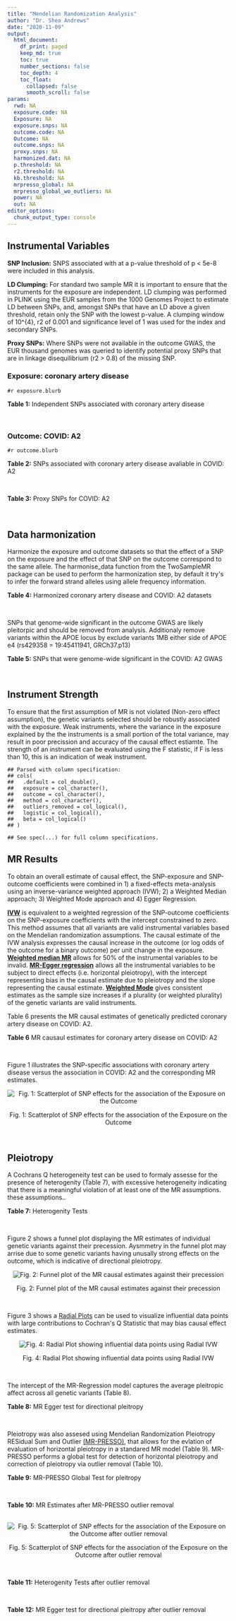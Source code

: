 ```yaml
---
title: "Mendelian Randomization Analysis"
author: "Dr. Shea Andrews"
date: "2020-11-09"
output:
  html_document:
    df_print: paged
    keep_md: true
    toc: true
    number_sections: false
    toc_depth: 4
    toc_float:
      collapsed: false
      smooth_scroll: false
params:
  rwd: NA
  exposure.code: NA
  Exposure: NA
  exposure.snps: NA
  outcome.code: NA
  Outcome: NA
  outcome.snps: NA
  proxy.snps: NA
  harmonized.dat: NA
  p.threshold: NA
  r2.threshold: NA
  kb.threshold: NA
  mrpresso_global: NA
  mrpresso_global_wo_outliers: NA
  power: NA
  out: NA
editor_options:
  chunk_output_type: console
---
```







## Instrumental Variables
**SNP Inclusion:** SNPS associated with at a p-value threshold of p < 5e-8 were included in this analysis.
<br>

**LD Clumping:** For standard two sample MR it is important to ensure that the instruments for the exposure are independent. LD clumping was performed in PLINK using the EUR samples from the 1000 Genomes Project to estimate LD between SNPs, and, amongst SNPs that have an LD above a given threshold, retain only the SNP with the lowest p-value. A clumping window of 10^{4}, r2 of 0.001 and significance level of 1 was used for the index and secondary SNPs.
<br>

**Proxy SNPs:** Where SNPs were not available in the outcome GWAS, the EUR thousand genomes was queried to identify potential proxy SNPs that are in linkage disequilibrium (r2 > 0.8) of the missing SNP.
<br>

### Exposure: coronary artery disease
`#r exposure.blurb`
<br>

**Table 1:** Independent SNPs associated with coronary artery disease
<div data-pagedtable="false">
  <script data-pagedtable-source type="application/json">
{"columns":[{"label":["SNP"],"name":[1],"type":["chr"],"align":["left"]},{"label":["CHROM"],"name":[2],"type":["dbl"],"align":["right"]},{"label":["POS"],"name":[3],"type":["dbl"],"align":["right"]},{"label":["REF"],"name":[4],"type":["chr"],"align":["left"]},{"label":["ALT"],"name":[5],"type":["chr"],"align":["left"]},{"label":["AF"],"name":[6],"type":["dbl"],"align":["right"]},{"label":["BETA"],"name":[7],"type":["dbl"],"align":["right"]},{"label":["SE"],"name":[8],"type":["dbl"],"align":["right"]},{"label":["Z"],"name":[9],"type":["dbl"],"align":["right"]},{"label":["P"],"name":[10],"type":["dbl"],"align":["right"]},{"label":["N"],"name":[11],"type":["dbl"],"align":["right"]},{"label":["TRAIT"],"name":[12],"type":["chr"],"align":["left"]}],"data":[{"1":"rs9970807","2":"1","3":"56965664","4":"C","5":"T","6":"0.084903","7":"-0.125750","8":"0.0166950","9":"-7.532200","10":"5.00e-14","11":"184305","12":"coronary_artery_disease"},{"1":"rs7528419","2":"1","3":"109817192","4":"A","5":"G","6":"0.214180","7":"-0.114530","8":"0.0114820","9":"-9.974740","10":"1.97e-23","11":"184305","12":"coronary_artery_disease"},{"1":"rs6689306","2":"1","3":"154395946","4":"A","5":"G","6":"0.552455","7":"-0.056012","8":"0.0094061","9":"-5.954859","10":"2.60e-09","11":"184305","12":"coronary_artery_disease"},{"1":"rs67180937","2":"1","3":"222823743","4":"T","5":"G","6":"0.663052","7":"0.078807","8":"0.0110551","9":"7.128565","10":"1.01e-12","11":"184305","12":"coronary_artery_disease"},{"1":"rs16986953","2":"2","3":"19942473","4":"G","5":"A","6":"0.104706","7":"0.085160","8":"0.0150265","9":"5.667320","10":"1.45e-08","11":"184305","12":"coronary_artery_disease"},{"1":"rs515135","2":"2","3":"21286057","4":"T","5":"C","6":"0.791985","7":"0.067499","8":"0.0121924","9":"5.536154","10":"3.09e-08","11":"184305","12":"coronary_artery_disease"},{"1":"rs7568458","2":"2","3":"85788175","4":"T","5":"A","6":"0.448518","7":"0.059618","8":"0.0095093","9":"6.269440","10":"3.62e-10","11":"184305","12":"coronary_artery_disease"},{"1":"rs17678683","2":"2","3":"145286559","4":"T","5":"G","6":"0.087681","7":"0.098786","8":"0.0166548","9":"5.931380","10":"3.00e-09","11":"184305","12":"coronary_artery_disease"},{"1":"rs115654617","2":"2","3":"203893999","4":"C","5":"A","6":"0.106962","7":"0.137846","8":"0.0158314","9":"8.707130","10":"3.12e-18","11":"184305","12":"coronary_artery_disease"},{"1":"rs1199338","2":"3","3":"138087467","4":"A","5":"C","6":"0.161866","7":"0.073596","8":"0.0124987","9":"5.888290","10":"3.90e-09","11":"184305","12":"coronary_artery_disease"},{"1":"rs17087335","2":"4","3":"57838583","4":"G","5":"T","6":"0.214637","7":"0.060764","8":"0.0111159","9":"5.466400","10":"4.59e-08","11":"184305","12":"coronary_artery_disease"},{"1":"rs4593108","2":"4","3":"148281001","4":"C","5":"G","6":"0.204651","7":"-0.070830","8":"0.0115558","9":"-6.129390","10":"8.82e-10","11":"184305","12":"coronary_artery_disease"},{"1":"rs9349379","2":"6","3":"12903957","4":"A","5":"G","6":"0.431606","7":"0.131836","8":"0.0096527","9":"13.657900","10":"1.81e-42","11":"184305","12":"coronary_artery_disease"},{"1":"rs56336142","2":"6","3":"39134099","4":"T","5":"C","6":"0.192738","7":"-0.066813","8":"0.0118763","9":"-5.625740","10":"1.85e-08","11":"184305","12":"coronary_artery_disease"},{"1":"rs12202017","2":"6","3":"134173151","4":"A","5":"G","6":"0.300047","7":"-0.066813","8":"0.0099612","9":"-6.707320","10":"1.98e-11","11":"184305","12":"coronary_artery_disease"},{"1":"rs9457927","2":"6","3":"160910282","4":"A","5":"G","6":"0.018743","7":"0.357354","8":"0.0373549","9":"9.566460","10":"1.11e-21","11":"184305","12":"coronary_artery_disease"},{"1":"rs55730499","2":"6","3":"161005610","4":"C","5":"T","6":"0.056243","7":"0.316641","8":"0.0242403","9":"13.062600","10":"5.39e-39","11":"184305","12":"coronary_artery_disease"},{"1":"rs2107595","2":"7","3":"19049388","4":"G","5":"A","6":"0.200470","7":"0.073415","8":"0.0112951","9":"6.499720","10":"8.05e-11","11":"184305","12":"coronary_artery_disease"},{"1":"rs11556924","2":"7","3":"129663496","4":"C","5":"T","6":"0.313325","7":"-0.072569","8":"0.0110605","9":"-6.561100","10":"5.34e-11","11":"184305","12":"coronary_artery_disease"},{"1":"rs3918226","2":"7","3":"150690176","4":"C","5":"T","6":"0.064515","7":"0.133315","8":"0.0221275","9":"6.024860","10":"1.69e-09","11":"184305","12":"coronary_artery_disease"},{"1":"rs2891168","2":"9","3":"22098619","4":"A","5":"G","6":"0.488668","7":"0.193401","8":"0.0091877","9":"21.050000","10":"2.29e-98","11":"184305","12":"coronary_artery_disease"},{"1":"rs2519093","2":"9","3":"136141870","4":"C","5":"T","6":"0.190872","7":"0.079704","8":"0.0117524","9":"6.781930","10":"1.19e-11","11":"184305","12":"coronary_artery_disease"},{"1":"rs2487928","2":"10","3":"30323892","4":"G","5":"A","6":"0.418221","7":"0.062633","8":"0.0095049","9":"6.589550","10":"4.41e-11","11":"184305","12":"coronary_artery_disease"},{"1":"rs1870634","2":"10","3":"44480811","4":"T","5":"G","6":"0.637485","7":"0.075878","8":"0.0097113","9":"7.813372","10":"5.55e-15","11":"184305","12":"coronary_artery_disease"},{"1":"rs1412444","2":"10","3":"91002927","4":"C","5":"T","6":"0.369131","7":"0.066812","8":"0.0096809","9":"6.901420","10":"5.15e-12","11":"184305","12":"coronary_artery_disease"},{"1":"rs11191416","2":"10","3":"104604916","4":"T","5":"G","6":"0.127470","7":"-0.079249","8":"0.0135252","9":"-5.859360","10":"4.65e-09","11":"184305","12":"coronary_artery_disease"},{"1":"rs10840293","2":"11","3":"9751196","4":"G","5":"A","6":"0.549821","7":"0.054714","8":"0.0096190","9":"5.688117","10":"1.28e-08","11":"184305","12":"coronary_artery_disease"},{"1":"rs2128739","2":"11","3":"103673277","4":"A","5":"C","6":"0.676464","7":"-0.065565","8":"0.0100568","9":"-6.519469","10":"7.05e-11","11":"184305","12":"coronary_artery_disease"},{"1":"rs2681472","2":"12","3":"90008959","4":"A","5":"G","6":"0.201306","7":"0.074114","8":"0.0113331","9":"6.539610","10":"6.17e-11","11":"184305","12":"coronary_artery_disease"},{"1":"rs11065979","2":"12","3":"112059557","4":"C","5":"T","6":"0.365499","7":"0.068556","8":"0.0107672","9":"6.367110","10":"1.93e-10","11":"184305","12":"coronary_artery_disease"},{"1":"rs11838776","2":"13","3":"111040681","4":"G","5":"A","6":"0.263277","7":"0.068566","8":"0.0107552","9":"6.375150","10":"1.83e-10","11":"184305","12":"coronary_artery_disease"},{"1":"rs10139550","2":"14","3":"100145710","4":"C","5":"G","6":"0.423033","7":"0.055380","8":"0.0097569","9":"5.675980","10":"1.38e-08","11":"184305","12":"coronary_artery_disease"},{"1":"rs56062135","2":"15","3":"67455630","4":"C","5":"T","6":"0.205729","7":"-0.069743","8":"0.0118937","9":"-5.863860","10":"4.52e-09","11":"184305","12":"coronary_artery_disease"},{"1":"rs4468572","2":"15","3":"79124475","4":"T","5":"C","6":"0.585831","7":"0.077234","8":"0.0095277","9":"8.106259","10":"4.44e-16","11":"184305","12":"coronary_artery_disease"},{"1":"rs8042271","2":"15","3":"89574218","4":"G","5":"A","6":"0.097718","7":"-0.096711","8":"0.0175662","9":"-5.505516","10":"3.68e-08","11":"184305","12":"coronary_artery_disease"},{"1":"rs7212798","2":"17","3":"59013488","4":"T","5":"C","6":"0.146516","7":"0.079961","8":"0.0142216","9":"5.622500","10":"1.88e-08","11":"184305","12":"coronary_artery_disease"},{"1":"rs663129","2":"18","3":"57838401","4":"G","5":"A","6":"0.256835","7":"0.058163","8":"0.0105173","9":"5.530220","10":"3.20e-08","11":"184305","12":"coronary_artery_disease"},{"1":"rs56289821","2":"19","3":"11188247","4":"G","5":"A","6":"0.100378","7":"-0.133610","8":"0.0170415","9":"-7.840270","10":"4.44e-15","11":"184305","12":"coronary_artery_disease"},{"1":"rs4420638","2":"19","3":"45422946","4":"A","5":"G","6":"0.166036","7":"0.091906","8":"0.0140977","9":"6.519220","10":"7.07e-11","11":"184305","12":"coronary_artery_disease"},{"1":"rs28451064","2":"21","3":"35593827","4":"G","5":"A","6":"0.121186","7":"0.127571","8":"0.0159520","9":"7.997180","10":"1.33e-15","11":"184305","12":"coronary_artery_disease"},{"1":"rs180803","2":"22","3":"24658858","4":"G","5":"T","6":"0.029268","7":"-0.180923","8":"0.0283062","9":"-6.391639","10":"1.64e-10","11":"184305","12":"coronary_artery_disease"}],"options":{"columns":{"min":{},"max":[10]},"rows":{"min":[10],"max":[10]},"pages":{}}}
  </script>
</div>
<br>

### Outcome: COVID: A2
`#r outcome.blurb`
<br>

**Table 2:** SNPs associated with coronary artery disease avaliable in COVID: A2
<div data-pagedtable="false">
  <script data-pagedtable-source type="application/json">
{"columns":[{"label":["SNP"],"name":[1],"type":["chr"],"align":["left"]},{"label":["CHROM"],"name":[2],"type":["dbl"],"align":["right"]},{"label":["POS"],"name":[3],"type":["dbl"],"align":["right"]},{"label":["REF"],"name":[4],"type":["chr"],"align":["left"]},{"label":["ALT"],"name":[5],"type":["chr"],"align":["left"]},{"label":["AF"],"name":[6],"type":["dbl"],"align":["right"]},{"label":["BETA"],"name":[7],"type":["dbl"],"align":["right"]},{"label":["SE"],"name":[8],"type":["dbl"],"align":["right"]},{"label":["Z"],"name":[9],"type":["dbl"],"align":["right"]},{"label":["P"],"name":[10],"type":["dbl"],"align":["right"]},{"label":["N"],"name":[11],"type":["dbl"],"align":["right"]},{"label":["TRAIT"],"name":[12],"type":["chr"],"align":["left"]}],"data":[{"1":"rs9970807","2":"1","3":"56965664","4":"C","5":"T","6":"0.09865","7":"-0.09710100","8":"0.046001","9":"-2.11084542","10":"3.478e-02","11":"628126","12":"very_severe_respiratory_confirmed_covid_vs._population"},{"1":"rs7528419","2":"1","3":"109817192","4":"A","5":"G","6":"0.21890","7":"-0.00068986","8":"0.033117","9":"-0.02083099","10":"9.834e-01","11":"628126","12":"very_severe_respiratory_confirmed_covid_vs._population"},{"1":"rs6689306","2":"1","3":"154395946","4":"A","5":"G","6":"0.54510","7":"0.06932100","8":"0.037564","9":"1.84541050","10":"6.498e-02","11":"618070","12":"very_severe_respiratory_confirmed_covid_vs._population"},{"1":"rs67180937","2":"1","3":"222823743","4":"T","5":"G","6":"0.73920","7":"-0.05703000","8":"0.040736","9":"-1.39999018","10":"1.615e-01","11":"379359","12":"very_severe_respiratory_confirmed_covid_vs._population"},{"1":"rs16986953","2":"2","3":"19942473","4":"G","5":"A","6":"0.07092","7":"-0.10938000","8":"0.051381","9":"-2.12880248","10":"3.327e-02","11":"628126","12":"very_severe_respiratory_confirmed_covid_vs._population"},{"1":"rs515135","2":"2","3":"21286057","4":"T","5":"C","6":"0.81560","7":"0.01137700","8":"0.044405","9":"0.25620989","10":"7.978e-01","11":"618070","12":"very_severe_respiratory_confirmed_covid_vs._population"},{"1":"rs7568458","2":"2","3":"85788175","4":"T","5":"A","6":"0.45110","7":"-0.05874200","8":"0.027268","9":"-2.15424674","10":"3.122e-02","11":"628126","12":"very_severe_respiratory_confirmed_covid_vs._population"},{"1":"rs17678683","2":"2","3":"145286559","4":"T","5":"G","6":"0.08514","7":"-0.02024900","8":"0.049539","9":"-0.40874866","10":"6.827e-01","11":"628126","12":"very_severe_respiratory_confirmed_covid_vs._population"},{"1":"rs115654617","2":"2","3":"203893999","4":"C","5":"A","6":"0.12260","7":"-0.06828300","8":"0.040756","9":"-1.67540976","10":"9.385e-02","11":"628126","12":"very_severe_respiratory_confirmed_covid_vs._population"},{"1":"rs1199338","2":"3","3":"138087467","4":"A","5":"C","6":"0.15440","7":"-0.05177300","8":"0.037630","9":"-1.37584374","10":"1.689e-01","11":"628126","12":"very_severe_respiratory_confirmed_covid_vs._population"},{"1":"rs17087335","2":"4","3":"57838583","4":"G","5":"T","6":"0.20490","7":"0.05430400","8":"0.034968","9":"1.55296271","10":"1.204e-01","11":"628126","12":"very_severe_respiratory_confirmed_covid_vs._population"},{"1":"rs4593108","2":"4","3":"148281001","4":"C","5":"G","6":"0.16910","7":"0.10158000","8":"0.048430","9":"2.09746025","10":"3.596e-02","11":"618070","12":"very_severe_respiratory_confirmed_covid_vs._population"},{"1":"rs9349379","2":"6","3":"12903957","4":"A","5":"G","6":"0.42200","7":"-0.01170400","8":"0.027929","9":"-0.41906262","10":"6.752e-01","11":"628126","12":"very_severe_respiratory_confirmed_covid_vs._population"},{"1":"rs56336142","2":"6","3":"39134099","4":"T","5":"C","6":"0.23050","7":"-0.04060500","8":"0.046275","9":"-0.87747164","10":"3.802e-01","11":"618070","12":"very_severe_respiratory_confirmed_covid_vs._population"},{"1":"rs12202017","2":"6","3":"134173151","4":"A","5":"G","6":"0.26780","7":"-0.01979400","8":"0.039720","9":"-0.49833837","10":"6.182e-01","11":"618070","12":"very_severe_respiratory_confirmed_covid_vs._population"},{"1":"rs9457927","2":"6","3":"160910282","4":"A","5":"G","6":"0.01551","7":"0.10093000","8":"0.125620","9":"0.80345486","10":"4.217e-01","11":"617667","12":"very_severe_respiratory_confirmed_covid_vs._population"},{"1":"rs55730499","2":"6","3":"161005610","4":"C","5":"T","6":"0.06711","7":"-0.10597000","8":"0.057007","9":"-1.85889452","10":"6.304e-02","11":"628126","12":"very_severe_respiratory_confirmed_covid_vs._population"},{"1":"rs2107595","2":"7","3":"19049388","4":"G","5":"A","6":"0.16850","7":"0.05077700","8":"0.047292","9":"1.07369111","10":"2.830e-01","11":"618070","12":"very_severe_respiratory_confirmed_covid_vs._population"},{"1":"rs11556924","2":"7","3":"129663496","4":"C","5":"T","6":"0.36430","7":"-0.05830000","8":"0.028821","9":"-2.02283057","10":"4.309e-02","11":"628126","12":"very_severe_respiratory_confirmed_covid_vs._population"},{"1":"rs3918226","2":"7","3":"150690176","4":"C","5":"T","6":"0.07723","7":"-0.01796000","8":"0.063846","9":"-0.28130188","10":"7.785e-01","11":"618070","12":"very_severe_respiratory_confirmed_covid_vs._population"},{"1":"rs2891168","2":"9","3":"22098619","4":"A","5":"G","6":"0.46600","7":"-0.04242100","8":"0.027596","9":"-1.53721554","10":"1.242e-01","11":"628126","12":"very_severe_respiratory_confirmed_covid_vs._population"},{"1":"rs2519093","2":"9","3":"136141870","4":"C","5":"T","6":"0.19260","7":"0.19050000","8":"0.044950","9":"4.23804000","10":"2.255e-05","11":"618070","12":"very_severe_respiratory_confirmed_covid_vs._population"},{"1":"rs2487928","2":"10","3":"30323892","4":"G","5":"A","6":"0.45870","7":"-0.01159000","8":"0.036255","9":"-0.31968004","10":"7.492e-01","11":"618070","12":"very_severe_respiratory_confirmed_covid_vs._population"},{"1":"rs1870634","2":"10","3":"44480811","4":"T","5":"G","6":"0.67780","7":"0.02519500","8":"0.028908","9":"0.87155805","10":"3.835e-01","11":"628126","12":"very_severe_respiratory_confirmed_covid_vs._population"},{"1":"rs1412444","2":"10","3":"91002927","4":"C","5":"T","6":"0.36580","7":"-0.00090080","8":"0.029082","9":"-0.03097449","10":"9.753e-01","11":"628126","12":"very_severe_respiratory_confirmed_covid_vs._population"},{"1":"rs11191416","2":"10","3":"104604916","4":"T","5":"G","6":"0.08868","7":"-0.01261500","8":"0.046343","9":"-0.27220940","10":"7.855e-01","11":"628126","12":"very_severe_respiratory_confirmed_covid_vs._population"},{"1":"rs10840293","2":"11","3":"9751196","4":"G","5":"A","6":"0.60090","7":"0.00132600","8":"0.036926","9":"0.03590966","10":"9.714e-01","11":"618070","12":"very_severe_respiratory_confirmed_covid_vs._population"},{"1":"rs2128739","2":"11","3":"103673277","4":"A","5":"C","6":"0.74470","7":"0.03138700","8":"0.030468","9":"1.03016279","10":"3.029e-01","11":"628126","12":"very_severe_respiratory_confirmed_covid_vs._population"},{"1":"rs2681472","2":"12","3":"90008959","4":"A","5":"G","6":"0.13360","7":"-0.03500200","8":"0.035839","9":"-0.97664555","10":"3.287e-01","11":"628126","12":"very_severe_respiratory_confirmed_covid_vs._population"},{"1":"rs11065979","2":"12","3":"112059557","4":"C","5":"T","6":"0.41650","7":"-0.01413500","8":"0.037276","9":"-0.37919841","10":"7.045e-01","11":"618070","12":"very_severe_respiratory_confirmed_covid_vs._population"},{"1":"rs11838776","2":"13","3":"111040681","4":"G","5":"A","6":"0.26560","7":"-0.00094011","8":"0.040109","9":"-0.02343888","10":"9.813e-01","11":"618070","12":"very_severe_respiratory_confirmed_covid_vs._population"},{"1":"rs10139550","2":"14","3":"100145710","4":"C","5":"G","6":"0.42740","7":"-0.03653900","8":"0.037457","9":"-0.97549190","10":"3.293e-01","11":"618070","12":"very_severe_respiratory_confirmed_covid_vs._population"},{"1":"rs56062135","2":"15","3":"67455630","4":"C","5":"T","6":"0.24710","7":"-0.03973500","8":"0.032761","9":"-1.21287506","10":"2.252e-01","11":"628126","12":"very_severe_respiratory_confirmed_covid_vs._population"},{"1":"rs4468572","2":"15","3":"79124475","4":"T","5":"C","6":"0.61050","7":"-0.05098800","8":"0.036342","9":"-1.40300479","10":"1.606e-01","11":"618070","12":"very_severe_respiratory_confirmed_covid_vs._population"},{"1":"rs8042271","2":"15","3":"89574218","4":"G","5":"A","6":"0.08039","7":"0.05446200","8":"0.065004","9":"0.83782536","10":"4.021e-01","11":"618070","12":"very_severe_respiratory_confirmed_covid_vs._population"},{"1":"rs7212798","2":"17","3":"59013488","4":"T","5":"C","6":"0.14720","7":"-0.00526800","8":"0.047216","9":"-0.11157235","10":"9.112e-01","11":"617749","12":"very_severe_respiratory_confirmed_covid_vs._population"},{"1":"rs663129","2":"18","3":"57838401","4":"G","5":"A","6":"0.21530","7":"0.02010200","8":"0.032517","9":"0.61819971","10":"5.364e-01","11":"627723","12":"very_severe_respiratory_confirmed_covid_vs._population"},{"1":"rs56289821","2":"19","3":"11188247","4":"G","5":"A","6":"0.11270","7":"-0.01303600","8":"0.041892","9":"-0.31118113","10":"7.557e-01","11":"628126","12":"very_severe_respiratory_confirmed_covid_vs._population"},{"1":"rs4420638","2":"19","3":"45422946","4":"A","5":"G","6":"0.21960","7":"0.01994600","8":"0.036314","9":"0.54926475","10":"5.828e-01","11":"628126","12":"very_severe_respiratory_confirmed_covid_vs._population"},{"1":"rs28451064","2":"21","3":"35593827","4":"G","5":"A","6":"0.13950","7":"-0.10150000","8":"0.059894","9":"-1.69466057","10":"9.013e-02","11":"618070","12":"very_severe_respiratory_confirmed_covid_vs._population"},{"1":"rs180803","2":"NA","3":"NA","4":"NA","5":"NA","6":"NA","7":"NA","8":"NA","9":"NA","10":"NA","11":"NA","12":"NA"}],"options":{"columns":{"min":{},"max":[10]},"rows":{"min":[10],"max":[10]},"pages":{}}}
  </script>
</div>
<br>

**Table 3:** Proxy SNPs for COVID: A2
<div data-pagedtable="false">
  <script data-pagedtable-source type="application/json">
{"columns":[{"label":["target_snp"],"name":[1],"type":["chr"],"align":["left"]},{"label":["proxy_snp"],"name":[2],"type":["chr"],"align":["left"]},{"label":["ld.r2"],"name":[3],"type":["dbl"],"align":["right"]},{"label":["Dprime"],"name":[4],"type":["dbl"],"align":["right"]},{"label":["PHASE"],"name":[5],"type":["chr"],"align":["left"]},{"label":["X12"],"name":[6],"type":["lgl"],"align":["right"]},{"label":["CHROM"],"name":[7],"type":["dbl"],"align":["right"]},{"label":["POS"],"name":[8],"type":["dbl"],"align":["right"]},{"label":["REF.proxy"],"name":[9],"type":["lgl"],"align":["right"]},{"label":["ALT.proxy"],"name":[10],"type":["chr"],"align":["left"]},{"label":["AF"],"name":[11],"type":["dbl"],"align":["right"]},{"label":["BETA"],"name":[12],"type":["dbl"],"align":["right"]},{"label":["SE"],"name":[13],"type":["dbl"],"align":["right"]},{"label":["Z"],"name":[14],"type":["dbl"],"align":["right"]},{"label":["P"],"name":[15],"type":["dbl"],"align":["right"]},{"label":["N"],"name":[16],"type":["dbl"],"align":["right"]},{"label":["TRAIT"],"name":[17],"type":["chr"],"align":["left"]},{"label":["ref"],"name":[18],"type":["lgl"],"align":["right"]},{"label":["ref.proxy"],"name":[19],"type":["chr"],"align":["left"]},{"label":["alt"],"name":[20],"type":["chr"],"align":["left"]},{"label":["alt.proxy"],"name":[21],"type":["lgl"],"align":["right"]},{"label":["ALT"],"name":[22],"type":["lgl"],"align":["right"]},{"label":["REF"],"name":[23],"type":["chr"],"align":["left"]},{"label":["proxy.outcome"],"name":[24],"type":["lgl"],"align":["right"]}],"data":[{"1":"rs180803","2":"rs5760293","3":"1","4":"1","5":"TG/GT","6":"NA","7":"22","8":"24662171","9":"TRUE","10":"G","11":"0.01629","12":"0.17819","13":"0.12006","14":"1.484175","15":"0.1378","16":"627723","17":"very_severe_respiratory_confirmed_covid_vs._population","18":"TRUE","19":"G","20":"G","21":"TRUE","22":"TRUE","23":"G","24":"TRUE"}],"options":{"columns":{"min":{},"max":[10]},"rows":{"min":[10],"max":[10]},"pages":{}}}
  </script>
</div>
<br>

## Data harmonization
Harmonize the exposure and outcome datasets so that the effect of a SNP on the exposure and the effect of that SNP on the outcome correspond to the same allele. The harmonise_data function from the TwoSampleMR package can be used to perform the harmonization step, by default it try's to infer the forward strand alleles using allele frequency information.
<br>

**Table 4:** Harmonized coronary artery disease and COVID: A2 datasets
<div data-pagedtable="false">
  <script data-pagedtable-source type="application/json">
{"columns":[{"label":["SNP"],"name":[1],"type":["chr"],"align":["left"]},{"label":["effect_allele.exposure"],"name":[2],"type":["chr"],"align":["left"]},{"label":["other_allele.exposure"],"name":[3],"type":["chr"],"align":["left"]},{"label":["effect_allele.outcome"],"name":[4],"type":["chr"],"align":["left"]},{"label":["other_allele.outcome"],"name":[5],"type":["chr"],"align":["left"]},{"label":["beta.exposure"],"name":[6],"type":["dbl"],"align":["right"]},{"label":["beta.outcome"],"name":[7],"type":["dbl"],"align":["right"]},{"label":["eaf.exposure"],"name":[8],"type":["dbl"],"align":["right"]},{"label":["eaf.outcome"],"name":[9],"type":["dbl"],"align":["right"]},{"label":["remove"],"name":[10],"type":["lgl"],"align":["right"]},{"label":["palindromic"],"name":[11],"type":["lgl"],"align":["right"]},{"label":["ambiguous"],"name":[12],"type":["lgl"],"align":["right"]},{"label":["id.outcome"],"name":[13],"type":["chr"],"align":["left"]},{"label":["chr.outcome"],"name":[14],"type":["dbl"],"align":["right"]},{"label":["pos.outcome"],"name":[15],"type":["dbl"],"align":["right"]},{"label":["se.outcome"],"name":[16],"type":["dbl"],"align":["right"]},{"label":["z.outcome"],"name":[17],"type":["dbl"],"align":["right"]},{"label":["pval.outcome"],"name":[18],"type":["dbl"],"align":["right"]},{"label":["samplesize.outcome"],"name":[19],"type":["dbl"],"align":["right"]},{"label":["outcome"],"name":[20],"type":["chr"],"align":["left"]},{"label":["mr_keep.outcome"],"name":[21],"type":["lgl"],"align":["right"]},{"label":["pval_origin.outcome"],"name":[22],"type":["chr"],"align":["left"]},{"label":["chr.exposure"],"name":[23],"type":["dbl"],"align":["right"]},{"label":["pos.exposure"],"name":[24],"type":["dbl"],"align":["right"]},{"label":["se.exposure"],"name":[25],"type":["dbl"],"align":["right"]},{"label":["z.exposure"],"name":[26],"type":["dbl"],"align":["right"]},{"label":["pval.exposure"],"name":[27],"type":["dbl"],"align":["right"]},{"label":["samplesize.exposure"],"name":[28],"type":["dbl"],"align":["right"]},{"label":["exposure"],"name":[29],"type":["chr"],"align":["left"]},{"label":["mr_keep.exposure"],"name":[30],"type":["lgl"],"align":["right"]},{"label":["pval_origin.exposure"],"name":[31],"type":["chr"],"align":["left"]},{"label":["id.exposure"],"name":[32],"type":["chr"],"align":["left"]},{"label":["action"],"name":[33],"type":["dbl"],"align":["right"]},{"label":["mr_keep"],"name":[34],"type":["lgl"],"align":["right"]},{"label":["pt"],"name":[35],"type":["dbl"],"align":["right"]},{"label":["pleitropy_keep"],"name":[36],"type":["lgl"],"align":["right"]},{"label":["mrpresso_RSSobs"],"name":[37],"type":["dbl"],"align":["right"]},{"label":["mrpresso_pval"],"name":[38],"type":["chr"],"align":["left"]},{"label":["mrpresso_keep"],"name":[39],"type":["lgl"],"align":["right"]}],"data":[{"1":"rs10139550","2":"G","3":"C","4":"G","5":"C","6":"0.055380","7":"-0.03653900","8":"0.423033","9":"0.42740","10":"FALSE","11":"TRUE","12":"TRUE","13":"oJIC89","14":"14","15":"100145710","16":"0.037457","17":"-0.97549190","18":"3.293e-01","19":"618070","20":"covidhgi2020anaA2v4","21":"TRUE","22":"reported","23":"14","24":"100145710","25":"0.0097569","26":"5.675980","27":"1.38e-08","28":"184305","29":"Nikpay2015cad","30":"TRUE","31":"reported","32":"wUcjat","33":"2","34":"FALSE","35":"5e-08","36":"TRUE","37":"NA","38":"NA","39":"NA"},{"1":"rs10840293","2":"A","3":"G","4":"A","5":"G","6":"0.054714","7":"0.00132600","8":"0.549821","9":"0.60090","10":"FALSE","11":"FALSE","12":"FALSE","13":"oJIC89","14":"11","15":"9751196","16":"0.036926","17":"0.03590966","18":"9.714e-01","19":"618070","20":"covidhgi2020anaA2v4","21":"TRUE","22":"reported","23":"11","24":"9751196","25":"0.0096190","26":"5.688117","27":"1.28e-08","28":"184305","29":"Nikpay2015cad","30":"TRUE","31":"reported","32":"wUcjat","33":"2","34":"TRUE","35":"5e-08","36":"TRUE","37":"4.146628e-05","38":"1","39":"TRUE"},{"1":"rs11065979","2":"T","3":"C","4":"T","5":"C","6":"0.068556","7":"-0.01413500","8":"0.365499","9":"0.41650","10":"FALSE","11":"FALSE","12":"FALSE","13":"oJIC89","14":"12","15":"112059557","16":"0.037276","17":"-0.37919841","18":"7.045e-01","19":"618070","20":"covidhgi2020anaA2v4","21":"TRUE","22":"reported","23":"12","24":"112059557","25":"0.0107672","26":"6.367110","27":"1.93e-10","28":"184305","29":"Nikpay2015cad","30":"TRUE","31":"reported","32":"wUcjat","33":"2","34":"TRUE","35":"5e-08","36":"TRUE","37":"6.236468e-05","38":"1","39":"TRUE"},{"1":"rs11191416","2":"G","3":"T","4":"G","5":"T","6":"-0.079249","7":"-0.01261500","8":"0.127470","9":"0.08868","10":"FALSE","11":"FALSE","12":"FALSE","13":"oJIC89","14":"10","15":"104604916","16":"0.046343","17":"-0.27220940","18":"7.855e-01","19":"628126","20":"covidhgi2020anaA2v4","21":"TRUE","22":"reported","23":"10","24":"104604916","25":"0.0135252","26":"-5.859360","27":"4.65e-09","28":"184305","29":"Nikpay2015cad","30":"TRUE","31":"reported","32":"wUcjat","33":"2","34":"TRUE","35":"5e-08","36":"TRUE","37":"4.067498e-04","38":"1","39":"TRUE"},{"1":"rs11556924","2":"T","3":"C","4":"T","5":"C","6":"-0.072569","7":"-0.05830000","8":"0.313325","9":"0.36430","10":"FALSE","11":"FALSE","12":"FALSE","13":"oJIC89","14":"7","15":"129663496","16":"0.028821","17":"-2.02283057","18":"4.309e-02","19":"628126","20":"covidhgi2020anaA2v4","21":"TRUE","22":"reported","23":"7","24":"129663496","25":"0.0110605","26":"-6.561100","27":"5.34e-11","28":"184305","29":"Nikpay2015cad","30":"TRUE","31":"reported","32":"wUcjat","33":"2","34":"TRUE","35":"5e-08","36":"TRUE","37":"4.438131e-03","38":"0.8853","39":"TRUE"},{"1":"rs115654617","2":"A","3":"C","4":"A","5":"C","6":"0.137846","7":"-0.06828300","8":"0.106962","9":"0.12260","10":"FALSE","11":"FALSE","12":"FALSE","13":"oJIC89","14":"2","15":"203893999","16":"0.040756","17":"-1.67540976","18":"9.385e-02","19":"628126","20":"covidhgi2020anaA2v4","21":"TRUE","22":"reported","23":"2","24":"203893999","25":"0.0158314","26":"8.707130","27":"3.12e-18","28":"184305","29":"Nikpay2015cad","30":"TRUE","31":"reported","32":"wUcjat","33":"2","34":"TRUE","35":"5e-08","36":"TRUE","37":"3.371629e-03","38":"1","39":"TRUE"},{"1":"rs11838776","2":"A","3":"G","4":"A","5":"G","6":"0.068566","7":"-0.00094011","8":"0.263277","9":"0.26560","10":"FALSE","11":"FALSE","12":"FALSE","13":"oJIC89","14":"13","15":"111040681","16":"0.040109","17":"-0.02343888","18":"9.813e-01","19":"618070","20":"covidhgi2020anaA2v4","21":"TRUE","22":"reported","23":"13","24":"111040681","25":"0.0107552","26":"6.375150","27":"1.83e-10","28":"184305","29":"Nikpay2015cad","30":"TRUE","31":"reported","32":"wUcjat","33":"2","34":"TRUE","35":"5e-08","36":"TRUE","37":"2.982472e-05","38":"1","39":"TRUE"},{"1":"rs1199338","2":"C","3":"A","4":"C","5":"A","6":"0.073596","7":"-0.05177300","8":"0.161866","9":"0.15440","10":"FALSE","11":"FALSE","12":"FALSE","13":"oJIC89","14":"3","15":"138087467","16":"0.037630","17":"-1.37584374","18":"1.689e-01","19":"628126","20":"covidhgi2020anaA2v4","21":"TRUE","22":"reported","23":"3","24":"138087467","25":"0.0124987","26":"5.888290","27":"3.90e-09","28":"184305","29":"Nikpay2015cad","30":"TRUE","31":"reported","32":"wUcjat","33":"2","34":"TRUE","35":"5e-08","36":"TRUE","37":"2.082289e-03","38":"1","39":"TRUE"},{"1":"rs12202017","2":"G","3":"A","4":"G","5":"A","6":"-0.066813","7":"-0.01979400","8":"0.300047","9":"0.26780","10":"FALSE","11":"FALSE","12":"FALSE","13":"oJIC89","14":"6","15":"134173151","16":"0.039720","17":"-0.49833837","18":"6.182e-01","19":"618070","20":"covidhgi2020anaA2v4","21":"TRUE","22":"reported","23":"6","24":"134173151","25":"0.0099612","26":"-6.707320","27":"1.98e-11","28":"184305","29":"Nikpay2015cad","30":"TRUE","31":"reported","32":"wUcjat","33":"2","34":"TRUE","35":"5e-08","36":"TRUE","37":"6.893437e-04","38":"1","39":"TRUE"},{"1":"rs1412444","2":"T","3":"C","4":"T","5":"C","6":"0.066812","7":"-0.00090080","8":"0.369131","9":"0.36580","10":"FALSE","11":"FALSE","12":"FALSE","13":"oJIC89","14":"10","15":"91002927","16":"0.029082","17":"-0.03097449","18":"9.753e-01","19":"628126","20":"covidhgi2020anaA2v4","21":"TRUE","22":"reported","23":"10","24":"91002927","25":"0.0096809","26":"6.901420","27":"5.15e-12","28":"184305","29":"Nikpay2015cad","30":"TRUE","31":"reported","32":"wUcjat","33":"2","34":"TRUE","35":"5e-08","36":"TRUE","37":"2.900674e-05","38":"1","39":"TRUE"},{"1":"rs16986953","2":"A","3":"G","4":"A","5":"G","6":"0.085160","7":"-0.10938000","8":"0.104706","9":"0.07092","10":"FALSE","11":"FALSE","12":"FALSE","13":"oJIC89","14":"2","15":"19942473","16":"0.051381","17":"-2.12880248","18":"3.327e-02","19":"628126","20":"covidhgi2020anaA2v4","21":"TRUE","22":"reported","23":"2","24":"19942473","25":"0.0150265","26":"5.667320","27":"1.45e-08","28":"184305","29":"Nikpay2015cad","30":"TRUE","31":"reported","32":"wUcjat","33":"2","34":"TRUE","35":"5e-08","36":"TRUE","37":"1.052228e-02","38":"1","39":"TRUE"},{"1":"rs17087335","2":"T","3":"G","4":"T","5":"G","6":"0.060764","7":"0.05430400","8":"0.214637","9":"0.20490","10":"FALSE","11":"FALSE","12":"FALSE","13":"oJIC89","14":"4","15":"57838583","16":"0.034968","17":"1.55296271","18":"1.204e-01","19":"628126","20":"covidhgi2020anaA2v4","21":"TRUE","22":"reported","23":"4","24":"57838583","25":"0.0111159","26":"5.466400","27":"4.59e-08","28":"184305","29":"Nikpay2015cad","30":"TRUE","31":"reported","32":"wUcjat","33":"2","34":"TRUE","35":"5e-08","36":"TRUE","37":"3.674810e-03","38":"1","39":"TRUE"},{"1":"rs17678683","2":"G","3":"T","4":"G","5":"T","6":"0.098786","7":"-0.02024900","8":"0.087681","9":"0.08514","10":"FALSE","11":"FALSE","12":"FALSE","13":"oJIC89","14":"2","15":"145286559","16":"0.049539","17":"-0.40874866","18":"6.827e-01","19":"628126","20":"covidhgi2020anaA2v4","21":"TRUE","22":"reported","23":"2","24":"145286559","25":"0.0166548","26":"5.931380","27":"3.00e-09","28":"184305","29":"Nikpay2015cad","30":"TRUE","31":"reported","32":"wUcjat","33":"2","34":"TRUE","35":"5e-08","36":"TRUE","37":"1.273475e-04","38":"1","39":"TRUE"},{"1":"rs180803","2":"T","3":"G","4":"T","5":"G","6":"-0.180923","7":"0.17819000","8":"0.029268","9":"0.01629","10":"FALSE","11":"FALSE","12":"FALSE","13":"oJIC89","14":"22","15":"24662171","16":"0.120060","17":"1.48417458","18":"1.378e-01","19":"627723","20":"covidhgi2020anaA2v4","21":"TRUE","22":"reported","23":"22","24":"24658858","25":"0.0283062","26":"-6.391639","27":"1.64e-10","28":"184305","29":"Nikpay2015cad","30":"TRUE","31":"reported","32":"wUcjat","33":"2","34":"TRUE","35":"5e-08","36":"TRUE","37":"2.652600e-02","38":"1","39":"TRUE"},{"1":"rs1870634","2":"G","3":"T","4":"G","5":"T","6":"0.075878","7":"0.02519500","8":"0.637485","9":"0.67780","10":"FALSE","11":"FALSE","12":"FALSE","13":"oJIC89","14":"10","15":"44480811","16":"0.028908","17":"0.87155805","18":"3.835e-01","19":"628126","20":"covidhgi2020anaA2v4","21":"TRUE","22":"reported","23":"10","24":"44480811","25":"0.0097113","26":"7.813372","27":"5.55e-15","28":"184305","29":"Nikpay2015cad","30":"TRUE","31":"reported","32":"wUcjat","33":"2","34":"TRUE","35":"5e-08","36":"TRUE","37":"1.094266e-03","38":"1","39":"TRUE"},{"1":"rs2107595","2":"A","3":"G","4":"A","5":"G","6":"0.073415","7":"0.05077700","8":"0.200470","9":"0.16850","10":"FALSE","11":"FALSE","12":"FALSE","13":"oJIC89","14":"7","15":"19049388","16":"0.047292","17":"1.07369111","18":"2.830e-01","19":"618070","20":"covidhgi2020anaA2v4","21":"TRUE","22":"reported","23":"7","24":"19049388","25":"0.0112951","26":"6.499720","27":"8.05e-11","28":"184305","29":"Nikpay2015cad","30":"TRUE","31":"reported","32":"wUcjat","33":"2","34":"TRUE","35":"5e-08","36":"TRUE","37":"3.375514e-03","38":"1","39":"TRUE"},{"1":"rs2128739","2":"C","3":"A","4":"C","5":"A","6":"-0.065565","7":"0.03138700","8":"0.676464","9":"0.74470","10":"FALSE","11":"FALSE","12":"FALSE","13":"oJIC89","14":"11","15":"103673277","16":"0.030468","17":"1.03016279","18":"3.029e-01","19":"628126","20":"covidhgi2020anaA2v4","21":"TRUE","22":"reported","23":"11","24":"103673277","25":"0.0100568","26":"-6.519469","27":"7.05e-11","28":"184305","29":"Nikpay2015cad","30":"TRUE","31":"reported","32":"wUcjat","33":"2","34":"TRUE","35":"5e-08","36":"TRUE","37":"6.645381e-04","38":"1","39":"TRUE"},{"1":"rs2487928","2":"A","3":"G","4":"A","5":"G","6":"0.062633","7":"-0.01159000","8":"0.418221","9":"0.45870","10":"FALSE","11":"FALSE","12":"FALSE","13":"oJIC89","14":"10","15":"30323892","16":"0.036255","17":"-0.31968004","18":"7.492e-01","19":"618070","20":"covidhgi2020anaA2v4","21":"TRUE","22":"reported","23":"10","24":"30323892","25":"0.0095049","26":"6.589550","27":"4.41e-11","28":"184305","29":"Nikpay2015cad","30":"TRUE","31":"reported","32":"wUcjat","33":"2","34":"TRUE","35":"5e-08","36":"TRUE","37":"3.439564e-05","38":"1","39":"TRUE"},{"1":"rs2519093","2":"T","3":"C","4":"T","5":"C","6":"0.079704","7":"0.19050000","8":"0.190872","9":"0.19260","10":"FALSE","11":"FALSE","12":"FALSE","13":"oJIC89","14":"9","15":"136141870","16":"0.044950","17":"4.23804000","18":"2.255e-05","19":"618070","20":"covidhgi2020anaA2v4","21":"TRUE","22":"reported","23":"9","24":"136141870","25":"0.0117524","26":"6.781930","27":"1.19e-11","28":"184305","29":"Nikpay2015cad","30":"TRUE","31":"reported","32":"wUcjat","33":"2","34":"TRUE","35":"5e-08","36":"TRUE","37":"4.010753e-02","38":"<0.0039","39":"FALSE"},{"1":"rs2681472","2":"G","3":"A","4":"G","5":"A","6":"0.074114","7":"-0.03500200","8":"0.201306","9":"0.13360","10":"FALSE","11":"FALSE","12":"FALSE","13":"oJIC89","14":"12","15":"90008959","16":"0.035839","17":"-0.97664555","18":"3.287e-01","19":"628126","20":"covidhgi2020anaA2v4","21":"TRUE","22":"reported","23":"12","24":"90008959","25":"0.0113331","26":"6.539610","27":"6.17e-11","28":"184305","29":"Nikpay2015cad","30":"TRUE","31":"reported","32":"wUcjat","33":"2","34":"TRUE","35":"5e-08","36":"TRUE","37":"8.187888e-04","38":"1","39":"TRUE"},{"1":"rs28451064","2":"A","3":"G","4":"A","5":"G","6":"0.127571","7":"-0.10150000","8":"0.121186","9":"0.13950","10":"FALSE","11":"FALSE","12":"FALSE","13":"oJIC89","14":"21","15":"35593827","16":"0.059894","17":"-1.69466057","18":"9.013e-02","19":"618070","20":"covidhgi2020anaA2v4","21":"TRUE","22":"reported","23":"21","24":"35593827","25":"0.0159520","26":"7.997180","27":"1.33e-15","28":"184305","29":"Nikpay2015cad","30":"TRUE","31":"reported","32":"wUcjat","33":"2","34":"TRUE","35":"5e-08","36":"TRUE","37":"8.332084e-03","38":"1","39":"TRUE"},{"1":"rs2891168","2":"G","3":"A","4":"G","5":"A","6":"0.193401","7":"-0.04242100","8":"0.488668","9":"0.46600","10":"FALSE","11":"FALSE","12":"FALSE","13":"oJIC89","14":"9","15":"22098619","16":"0.027596","17":"-1.53721554","18":"1.242e-01","19":"628126","20":"covidhgi2020anaA2v4","21":"TRUE","22":"reported","23":"9","24":"22098619","25":"0.0091877","26":"21.050000","27":"2.29e-98","28":"184305","29":"Nikpay2015cad","30":"TRUE","31":"reported","32":"wUcjat","33":"2","34":"TRUE","35":"5e-08","36":"TRUE","37":"9.109905e-04","38":"1","39":"TRUE"},{"1":"rs3918226","2":"T","3":"C","4":"T","5":"C","6":"0.133315","7":"-0.01796000","8":"0.064515","9":"0.07723","10":"FALSE","11":"FALSE","12":"FALSE","13":"oJIC89","14":"7","15":"150690176","16":"0.063846","17":"-0.28130188","18":"7.785e-01","19":"618070","20":"covidhgi2020anaA2v4","21":"TRUE","22":"reported","23":"7","24":"150690176","25":"0.0221275","26":"6.024860","27":"1.69e-09","28":"184305","29":"Nikpay2015cad","30":"TRUE","31":"reported","32":"wUcjat","33":"2","34":"TRUE","35":"5e-08","36":"TRUE","37":"3.279871e-05","38":"1","39":"TRUE"},{"1":"rs4420638","2":"G","3":"A","4":"G","5":"A","6":"0.091906","7":"0.01994600","8":"0.166036","9":"0.21960","10":"FALSE","11":"FALSE","12":"FALSE","13":"oJIC89","14":"19","15":"45422946","16":"0.036314","17":"0.54926475","18":"5.828e-01","19":"628126","20":"covidhgi2020anaA2v4","21":"TRUE","22":"reported","23":"19","24":"45422946","25":"0.0140977","26":"6.519220","27":"7.07e-11","28":"184305","29":"Nikpay2015cad","30":"TRUE","31":"reported","32":"wUcjat","33":"2","34":"TRUE","35":"5e-08","36":"TRUE","37":"8.500795e-04","38":"1","39":"TRUE"},{"1":"rs4468572","2":"C","3":"T","4":"C","5":"T","6":"0.077234","7":"-0.05098800","8":"0.585831","9":"0.61050","10":"FALSE","11":"FALSE","12":"FALSE","13":"oJIC89","14":"15","15":"79124475","16":"0.036342","17":"-1.40300479","18":"1.606e-01","19":"618070","20":"covidhgi2020anaA2v4","21":"TRUE","22":"reported","23":"15","24":"79124475","25":"0.0095277","26":"8.106259","27":"4.44e-16","28":"184305","29":"Nikpay2015cad","30":"TRUE","31":"reported","32":"wUcjat","33":"2","34":"TRUE","35":"5e-08","36":"TRUE","37":"1.990349e-03","38":"1","39":"TRUE"},{"1":"rs4593108","2":"G","3":"C","4":"G","5":"C","6":"-0.070830","7":"0.10158000","8":"0.204651","9":"0.16910","10":"FALSE","11":"TRUE","12":"FALSE","13":"oJIC89","14":"4","15":"148281001","16":"0.048430","17":"2.09746025","18":"3.596e-02","19":"618070","20":"covidhgi2020anaA2v4","21":"TRUE","22":"reported","23":"4","24":"148281001","25":"0.0115558","26":"-6.129390","27":"8.82e-10","28":"184305","29":"Nikpay2015cad","30":"TRUE","31":"reported","32":"wUcjat","33":"2","34":"TRUE","35":"5e-08","36":"TRUE","37":"9.179677e-03","38":"1","39":"TRUE"},{"1":"rs515135","2":"C","3":"T","4":"C","5":"T","6":"0.067499","7":"0.01137700","8":"0.791985","9":"0.81560","10":"FALSE","11":"FALSE","12":"FALSE","13":"oJIC89","14":"2","15":"21286057","16":"0.044405","17":"0.25620989","18":"7.978e-01","19":"618070","20":"covidhgi2020anaA2v4","21":"TRUE","22":"reported","23":"2","24":"21286057","25":"0.0121924","26":"5.536154","27":"3.09e-08","28":"184305","29":"Nikpay2015cad","30":"TRUE","31":"reported","32":"wUcjat","33":"2","34":"TRUE","35":"5e-08","36":"TRUE","37":"3.159608e-04","38":"1","39":"TRUE"},{"1":"rs55730499","2":"T","3":"C","4":"T","5":"C","6":"0.316641","7":"-0.10597000","8":"0.056243","9":"0.06711","10":"FALSE","11":"FALSE","12":"FALSE","13":"oJIC89","14":"6","15":"161005610","16":"0.057007","17":"-1.85889452","18":"6.304e-02","19":"628126","20":"covidhgi2020anaA2v4","21":"TRUE","22":"reported","23":"6","24":"161005610","25":"0.0242403","26":"13.062600","27":"5.39e-39","28":"184305","29":"Nikpay2015cad","30":"TRUE","31":"reported","32":"wUcjat","33":"2","34":"TRUE","35":"5e-08","36":"TRUE","37":"7.551605e-03","38":"1","39":"TRUE"},{"1":"rs56062135","2":"T","3":"C","4":"T","5":"C","6":"-0.069743","7":"-0.03973500","8":"0.205729","9":"0.24710","10":"FALSE","11":"FALSE","12":"FALSE","13":"oJIC89","14":"15","15":"67455630","16":"0.032761","17":"-1.21287506","18":"2.252e-01","19":"628126","20":"covidhgi2020anaA2v4","21":"TRUE","22":"reported","23":"15","24":"67455630","25":"0.0118937","26":"-5.863860","27":"4.52e-09","28":"184305","29":"Nikpay2015cad","30":"TRUE","31":"reported","32":"wUcjat","33":"2","34":"TRUE","35":"5e-08","36":"TRUE","37":"2.208580e-03","38":"1","39":"TRUE"},{"1":"rs56289821","2":"A","3":"G","4":"A","5":"G","6":"-0.133610","7":"-0.01303600","8":"0.100378","9":"0.11270","10":"FALSE","11":"FALSE","12":"FALSE","13":"oJIC89","14":"19","15":"11188247","16":"0.041892","17":"-0.31118113","18":"7.557e-01","19":"628126","20":"covidhgi2020anaA2v4","21":"TRUE","22":"reported","23":"19","24":"11188247","25":"0.0170415","26":"-7.840270","27":"4.44e-15","28":"184305","29":"Nikpay2015cad","30":"TRUE","31":"reported","32":"wUcjat","33":"2","34":"TRUE","35":"5e-08","36":"TRUE","37":"6.977372e-04","38":"1","39":"TRUE"},{"1":"rs56336142","2":"C","3":"T","4":"C","5":"T","6":"-0.066813","7":"-0.04060500","8":"0.192738","9":"0.23050","10":"FALSE","11":"FALSE","12":"FALSE","13":"oJIC89","14":"6","15":"39134099","16":"0.046275","17":"-0.87747164","18":"3.802e-01","19":"618070","20":"covidhgi2020anaA2v4","21":"TRUE","22":"reported","23":"6","24":"39134099","25":"0.0118763","26":"-5.625740","27":"1.85e-08","28":"184305","29":"Nikpay2015cad","30":"TRUE","31":"reported","32":"wUcjat","33":"2","34":"TRUE","35":"5e-08","36":"TRUE","37":"2.223861e-03","38":"1","39":"TRUE"},{"1":"rs663129","2":"A","3":"G","4":"A","5":"G","6":"0.058163","7":"0.02010200","8":"0.256835","9":"0.21530","10":"FALSE","11":"FALSE","12":"FALSE","13":"oJIC89","14":"18","15":"57838401","16":"0.032517","17":"0.61819971","18":"5.364e-01","19":"627723","20":"covidhgi2020anaA2v4","21":"TRUE","22":"reported","23":"18","24":"57838401","25":"0.0105173","26":"5.530220","27":"3.20e-08","28":"184305","29":"Nikpay2015cad","30":"TRUE","31":"reported","32":"wUcjat","33":"2","34":"TRUE","35":"5e-08","36":"TRUE","37":"6.653740e-04","38":"1","39":"TRUE"},{"1":"rs6689306","2":"G","3":"A","4":"G","5":"A","6":"-0.056012","7":"0.06932100","8":"0.552455","9":"0.54510","10":"FALSE","11":"FALSE","12":"FALSE","13":"oJIC89","14":"1","15":"154395946","16":"0.037564","17":"1.84541050","18":"6.498e-02","19":"618070","20":"covidhgi2020anaA2v4","21":"TRUE","22":"reported","23":"1","24":"154395946","25":"0.0094061","26":"-5.954859","27":"2.60e-09","28":"184305","29":"Nikpay2015cad","30":"TRUE","31":"reported","32":"wUcjat","33":"2","34":"TRUE","35":"5e-08","36":"TRUE","37":"4.184689e-03","38":"1","39":"TRUE"},{"1":"rs67180937","2":"G","3":"T","4":"G","5":"T","6":"0.078807","7":"-0.05703000","8":"0.663052","9":"0.73920","10":"FALSE","11":"FALSE","12":"FALSE","13":"oJIC89","14":"1","15":"222823743","16":"0.040736","17":"-1.39999018","18":"1.615e-01","19":"379359","20":"covidhgi2020anaA2v4","21":"TRUE","22":"reported","23":"1","24":"222823743","25":"0.0110551","26":"7.128565","27":"1.01e-12","28":"184305","29":"Nikpay2015cad","30":"TRUE","31":"reported","32":"wUcjat","33":"2","34":"TRUE","35":"5e-08","36":"TRUE","37":"2.546387e-03","38":"1","39":"TRUE"},{"1":"rs7212798","2":"C","3":"T","4":"C","5":"T","6":"0.079961","7":"-0.00526800","8":"0.146516","9":"0.14720","10":"FALSE","11":"FALSE","12":"FALSE","13":"oJIC89","14":"17","15":"59013488","16":"0.047216","17":"-0.11157235","18":"9.112e-01","19":"617749","20":"covidhgi2020anaA2v4","21":"TRUE","22":"reported","23":"17","24":"59013488","25":"0.0142216","26":"5.622500","27":"1.88e-08","28":"184305","29":"Nikpay2015cad","30":"TRUE","31":"reported","32":"wUcjat","33":"2","34":"TRUE","35":"5e-08","36":"TRUE","37":"4.621394e-06","38":"1","39":"TRUE"},{"1":"rs7528419","2":"G","3":"A","4":"G","5":"A","6":"-0.114530","7":"-0.00068986","8":"0.214180","9":"0.21890","10":"FALSE","11":"FALSE","12":"FALSE","13":"oJIC89","14":"1","15":"109817192","16":"0.033117","17":"-0.02083099","18":"9.834e-01","19":"628126","20":"covidhgi2020anaA2v4","21":"TRUE","22":"reported","23":"1","24":"109817192","25":"0.0114820","26":"-9.974740","27":"1.97e-23","28":"184305","29":"Nikpay2015cad","30":"TRUE","31":"reported","32":"wUcjat","33":"2","34":"TRUE","35":"5e-08","36":"TRUE","37":"1.396938e-04","38":"1","39":"TRUE"},{"1":"rs7568458","2":"A","3":"T","4":"A","5":"T","6":"0.059618","7":"-0.05874200","8":"0.448518","9":"0.45110","10":"FALSE","11":"TRUE","12":"TRUE","13":"oJIC89","14":"2","15":"85788175","16":"0.027268","17":"-2.15424674","18":"3.122e-02","19":"628126","20":"covidhgi2020anaA2v4","21":"TRUE","22":"reported","23":"2","24":"85788175","25":"0.0095093","26":"6.269440","27":"3.62e-10","28":"184305","29":"Nikpay2015cad","30":"TRUE","31":"reported","32":"wUcjat","33":"2","34":"FALSE","35":"5e-08","36":"TRUE","37":"NA","38":"NA","39":"NA"},{"1":"rs8042271","2":"A","3":"G","4":"A","5":"G","6":"-0.096711","7":"0.05446200","8":"0.097718","9":"0.08039","10":"FALSE","11":"FALSE","12":"FALSE","13":"oJIC89","14":"15","15":"89574218","16":"0.065004","17":"0.83782536","18":"4.021e-01","19":"618070","20":"covidhgi2020anaA2v4","21":"TRUE","22":"reported","23":"15","24":"89574218","25":"0.0175662","26":"-5.505516","27":"3.68e-08","28":"184305","29":"Nikpay2015cad","30":"TRUE","31":"reported","32":"wUcjat","33":"2","34":"TRUE","35":"5e-08","36":"TRUE","37":"2.107343e-03","38":"1","39":"TRUE"},{"1":"rs9349379","2":"G","3":"A","4":"G","5":"A","6":"0.131836","7":"-0.01170400","8":"0.431606","9":"0.42200","10":"FALSE","11":"FALSE","12":"FALSE","13":"oJIC89","14":"6","15":"12903957","16":"0.027929","17":"-0.41906262","18":"6.752e-01","19":"628126","20":"covidhgi2020anaA2v4","21":"TRUE","22":"reported","23":"6","24":"12903957","25":"0.0096527","26":"13.657900","27":"1.81e-42","28":"184305","29":"Nikpay2015cad","30":"TRUE","31":"reported","32":"wUcjat","33":"2","34":"TRUE","35":"5e-08","36":"TRUE","37":"2.835631e-07","38":"1","39":"TRUE"},{"1":"rs9457927","2":"G","3":"A","4":"G","5":"A","6":"0.357354","7":"0.10093000","8":"0.018743","9":"0.01551","10":"FALSE","11":"FALSE","12":"FALSE","13":"oJIC89","14":"6","15":"160910282","16":"0.125620","17":"0.80345486","18":"4.217e-01","19":"617667","20":"covidhgi2020anaA2v4","21":"TRUE","22":"reported","23":"6","24":"160910282","25":"0.0373549","26":"9.566460","27":"1.11e-21","28":"184305","29":"Nikpay2015cad","30":"TRUE","31":"reported","32":"wUcjat","33":"2","34":"TRUE","35":"5e-08","36":"TRUE","37":"1.910926e-02","38":"1","39":"TRUE"},{"1":"rs9970807","2":"T","3":"C","4":"T","5":"C","6":"-0.125750","7":"-0.09710100","8":"0.084903","9":"0.09865","10":"FALSE","11":"FALSE","12":"FALSE","13":"oJIC89","14":"1","15":"56965664","16":"0.046001","17":"-2.11084542","18":"3.478e-02","19":"628126","20":"covidhgi2020anaA2v4","21":"TRUE","22":"reported","23":"1","24":"56965664","25":"0.0166950","26":"-7.532200","27":"5.00e-14","28":"184305","29":"Nikpay2015cad","30":"TRUE","31":"reported","32":"wUcjat","33":"2","34":"TRUE","35":"5e-08","36":"TRUE","37":"1.252490e-02","38":"0.5421","39":"TRUE"}],"options":{"columns":{"min":{},"max":[10]},"rows":{"min":[10],"max":[10]},"pages":{}}}
  </script>
</div>
<br>

SNPs that genome-wide significant in the outcome GWAS are likely pleitorpic and should be removed from analysis. Additionaly remove variants within the APOE locus by exclude variants 1MB either side of APOE e4 (rs429358 = 19:45411941, GRCh37.p13)
<br>


**Table 5:** SNPs that were genome-wide significant in the COVID: A2 GWAS
<div data-pagedtable="false">
  <script data-pagedtable-source type="application/json">
{"columns":[{"label":["SNP"],"name":[1],"type":["chr"],"align":["left"]},{"label":["chr.outcome"],"name":[2],"type":["dbl"],"align":["right"]},{"label":["pos.outcome"],"name":[3],"type":["dbl"],"align":["right"]},{"label":["pval.exposure"],"name":[4],"type":["dbl"],"align":["right"]},{"label":["pval.outcome"],"name":[5],"type":["dbl"],"align":["right"]}],"data":[],"options":{"columns":{"min":{},"max":[10]},"rows":{"min":[10],"max":[10]},"pages":{}}}
  </script>
</div>
<br>


## Instrument Strength
To ensure that the first assumption of MR is not violated (Non-zero effect assumption), the genetic variants selected should be robustly associated with the exposure. Weak instruments, where the variance in the exposure explained by the the instruments is a small portion of the total variance, may result in poor precission and accuracy of the causal effect estiamte. The strength of an instrument can be evaluated using the F statistic, if F is less than 10, this is an indication of weak instrument.


```
## Parsed with column specification:
## cols(
##   .default = col_double(),
##   exposure = col_character(),
##   outcome = col_character(),
##   method = col_character(),
##   outliers_removed = col_logical(),
##   logistic = col_logical(),
##   beta = col_logical()
## )
```

```
## See spec(...) for full column specifications.
```

<div data-pagedtable="false">
  <script data-pagedtable-source type="application/json">
{"columns":[{"label":["outliers_removed"],"name":[1],"type":["lgl"],"align":["right"]},{"label":["pve.exposure"],"name":[2],"type":["dbl"],"align":["right"]},{"label":["F"],"name":[3],"type":["dbl"],"align":["right"]},{"label":["Alpha"],"name":[4],"type":["dbl"],"align":["right"]},{"label":["NCP"],"name":[5],"type":["dbl"],"align":["right"]},{"label":["Power"],"name":[6],"type":["dbl"],"align":["right"]}],"data":[{"1":"FALSE","2":"0.01311258","3":"62.77674","4":"0.05","5":"2.959088","6":"0.4053732"},{"1":"TRUE","2":"0.01286520","3":"63.19774","4":"0.05","5":"4.916344","6":"0.6015485"}],"options":{"columns":{"min":{},"max":[10]},"rows":{"min":[10],"max":[10]},"pages":{}}}
  </script>
</div>

##  MR Results
To obtain an overall estimate of causal effect, the SNP-exposure and SNP-outcome coefficients were combined in 1) a fixed-effects meta-analysis using an inverse-variance weighted approach (IVW); 2) a Weighted Median approach; 3) Weighted Mode approach and 4) Egger Regression.


[**IVW**](https://doi.org/10.1002/gepi.21758) is equivalent to a weighted regression of the SNP-outcome coefficients on the SNP-exposure coefficients with the intercept constrained to zero. This method assumes that all variants are valid instrumental variables based on the Mendelian randomization assumptions. The causal estimate of the IVW analysis expresses the causal increase in the outcome (or log odds of the outcome for a binary outcome) per unit change in the exposure. [**Weighted median MR**](https://doi.org/10.1002/gepi.21965) allows for 50% of the instrumental variables to be invalid. [**MR-Egger regression**](https://doi.org/10.1093/ije/dyw220) allows all the instrumental variables to be subject to direct effects (i.e. horizontal pleiotropy), with the intercept representing bias in the causal estimate due to pleiotropy and the slope representing the causal estimate. [**Weighted Mode**](https://doi.org/10.1093/ije/dyx102) gives consistent estimates as the sample size increases if a plurality (or weighted plurality) of the genetic variants are valid instruments.
<br>



Table 6 presents the MR causal estimates of genetically predicted coronary artery disease on COVID: A2.
<br>

**Table 6** MR causaul estimates for coronary artery disease on COVID: A2
<div data-pagedtable="false">
  <script data-pagedtable-source type="application/json">
{"columns":[{"label":["id.exposure"],"name":[1],"type":["chr"],"align":["left"]},{"label":["id.outcome"],"name":[2],"type":["chr"],"align":["left"]},{"label":["outcome"],"name":[3],"type":["fctr"],"align":["left"]},{"label":["exposure"],"name":[4],"type":["fctr"],"align":["left"]},{"label":["method"],"name":[5],"type":["fctr"],"align":["left"]},{"label":["nsnp"],"name":[6],"type":["int"],"align":["right"]},{"label":["b"],"name":[7],"type":["dbl"],"align":["right"]},{"label":["se"],"name":[8],"type":["dbl"],"align":["right"]},{"label":["pval"],"name":[9],"type":["dbl"],"align":["right"]}],"data":[{"1":"wUcjat","2":"oJIC89","3":"covidhgi2020anaA2v4","4":"Nikpay2015cad","5":"Inverse variance weighted (fixed effects)","6":"39","7":"-0.09247335","8":"0.0617137","9":"0.13402289"},{"1":"wUcjat","2":"oJIC89","3":"covidhgi2020anaA2v4","4":"Nikpay2015cad","5":"Weighted median","6":"39","7":"-0.20579244","8":"0.0946928","9":"0.02976047"},{"1":"wUcjat","2":"oJIC89","3":"covidhgi2020anaA2v4","4":"Nikpay2015cad","5":"Weighted mode","6":"39","7":"-0.18101363","8":"0.1047826","9":"0.09219573"},{"1":"wUcjat","2":"oJIC89","3":"covidhgi2020anaA2v4","4":"Nikpay2015cad","5":"MR Egger","6":"39","7":"-0.29961809","8":"0.1870471","9":"0.11769719"}],"options":{"columns":{"min":{},"max":[10]},"rows":{"min":[10],"max":[10]},"pages":{}}}
  </script>
</div>
<br>

Figure 1 illustrates the SNP-specific associations with coronary artery disease versus the association in COVID: A2 and the corresponding MR estimates.
<br>

<div class="figure" style="text-align: center">
<img src="/sc/arion/projects/LOAD/shea/Projects/MRcovid/results/MRcovid/Nikpay2015cad/covidhgi2020anaA2v4/Nikpay2015cad_5e-8_covidhgi2020anaA2v4_MR_Analaysis_files/figure-html/scatter_plot-1.png" alt="Fig. 1: Scatterplot of SNP effects for the association of the Exposure on the Outcome"  />
<p class="caption">Fig. 1: Scatterplot of SNP effects for the association of the Exposure on the Outcome</p>
</div>
<br>


## Pleiotropy
A Cochrans Q heterogeneity test can be used to formaly assesse for the presence of heterogenity (Table 7), with excessive heterogeneity indicating that there is a meaningful violation of at least one of the MR assumptions.
these assumptions..
<br>

**Table 7:** Heterogenity Tests
<div data-pagedtable="false">
  <script data-pagedtable-source type="application/json">
{"columns":[{"label":["id.exposure"],"name":[1],"type":["chr"],"align":["left"]},{"label":["id.outcome"],"name":[2],"type":["chr"],"align":["left"]},{"label":["outcome"],"name":[3],"type":["fctr"],"align":["left"]},{"label":["exposure"],"name":[4],"type":["fctr"],"align":["left"]},{"label":["method"],"name":[5],"type":["fctr"],"align":["left"]},{"label":["Q"],"name":[6],"type":["dbl"],"align":["right"]},{"label":["Q_df"],"name":[7],"type":["dbl"],"align":["right"]},{"label":["Q_pval"],"name":[8],"type":["dbl"],"align":["right"]}],"data":[{"1":"wUcjat","2":"oJIC89","3":"covidhgi2020anaA2v4","4":"Nikpay2015cad","5":"MR Egger","6":"65.22592","7":"37","8":"0.002837443"},{"1":"wUcjat","2":"oJIC89","3":"covidhgi2020anaA2v4","4":"Nikpay2015cad","5":"Inverse variance weighted","6":"67.90139","7":"38","8":"0.002032229"}],"options":{"columns":{"min":{},"max":[10]},"rows":{"min":[10],"max":[10]},"pages":{}}}
  </script>
</div>
<br>

Figure 2 shows a funnel plot displaying the MR estimates of individual genetic variants against their precession. Aysmmetry in the funnel plot may arrise due to some genetic variants having unusally strong effects on the outcome, which is indicative of directional pleiotropy.
<br>

<div class="figure" style="text-align: center">
<img src="/sc/arion/projects/LOAD/shea/Projects/MRcovid/results/MRcovid/Nikpay2015cad/covidhgi2020anaA2v4/Nikpay2015cad_5e-8_covidhgi2020anaA2v4_MR_Analaysis_files/figure-html/funnel_plot-1.png" alt="Fig. 2: Funnel plot of the MR causal estimates against their precession"  />
<p class="caption">Fig. 2: Funnel plot of the MR causal estimates against their precession</p>
</div>
<br>

Figure 3 shows a [Radial Plots](https://github.com/WSpiller/RadialMR) can be used to visualize influential data points with large contributions to Cochran's Q Statistic that may bias causal effect estimates.



<div class="figure" style="text-align: center">
<img src="/sc/arion/projects/LOAD/shea/Projects/MRcovid/results/MRcovid/Nikpay2015cad/covidhgi2020anaA2v4/Nikpay2015cad_5e-8_covidhgi2020anaA2v4_MR_Analaysis_files/figure-html/Radial_Plot-1.png" alt="Fig. 4: Radial Plot showing influential data points using Radial IVW"  />
<p class="caption">Fig. 4: Radial Plot showing influential data points using Radial IVW</p>
</div>
<br>

The intercept of the MR-Regression model captures the average pleitropic affect across all genetic variants (Table 8).
<br>

**Table 8:** MR Egger test for directional pleitropy
<div data-pagedtable="false">
  <script data-pagedtable-source type="application/json">
{"columns":[{"label":["id.exposure"],"name":[1],"type":["chr"],"align":["left"]},{"label":["id.outcome"],"name":[2],"type":["chr"],"align":["left"]},{"label":["outcome"],"name":[3],"type":["fctr"],"align":["left"]},{"label":["exposure"],"name":[4],"type":["fctr"],"align":["left"]},{"label":["egger_intercept"],"name":[5],"type":["dbl"],"align":["right"]},{"label":["se"],"name":[6],"type":["dbl"],"align":["right"]},{"label":["pval"],"name":[7],"type":["dbl"],"align":["right"]}],"data":[{"1":"wUcjat","2":"oJIC89","3":"covidhgi2020anaA2v4","4":"Nikpay2015cad","5":"0.02336789","6":"0.01896831","7":"0.2257422"}],"options":{"columns":{"min":{},"max":[10]},"rows":{"min":[10],"max":[10]},"pages":{}}}
  </script>
</div>
<br>

Pleiotropy was also assesed using Mendelian Randomization Pleiotropy RESidual Sum and Outlier [(MR-PRESSO)](https://doi.org/10.1038/s41588-018-0099-7), that allows for the evlation of evaluation of horizontal pleiotropy in a standared MR model (Table 9). MR-PRESSO performs a global test for detection of horizontal pleiotropy and correction of pleiotropy via outlier removal (Table 10).
<br>

**Table 9:** MR-PRESSO Global Test for pleitropy
<div data-pagedtable="false">
  <script data-pagedtable-source type="application/json">
{"columns":[{"label":["id.exposure"],"name":[1],"type":["chr"],"align":["left"]},{"label":["id.outcome"],"name":[2],"type":["chr"],"align":["left"]},{"label":["outcome"],"name":[3],"type":["chr"],"align":["left"]},{"label":["exposure"],"name":[4],"type":["chr"],"align":["left"]},{"label":["pt"],"name":[5],"type":["dbl"],"align":["right"]},{"label":["outliers_removed"],"name":[6],"type":["lgl"],"align":["right"]},{"label":["n_outliers"],"name":[7],"type":["dbl"],"align":["right"]},{"label":["RSSobs"],"name":[8],"type":["dbl"],"align":["right"]},{"label":["pval"],"name":[9],"type":["dbl"],"align":["right"]}],"data":[{"1":"wUcjat","2":"oJIC89","3":"covidhgi2020anaA2v4","4":"Nikpay2015cad","5":"5e-08","6":"FALSE","7":"1","8":"70.98743","9":"0.0021"}],"options":{"columns":{"min":{},"max":[10]},"rows":{"min":[10],"max":[10]},"pages":{}}}
  </script>
</div>
<br>


**Table 10:** MR Estimates after MR-PRESSO outlier removal
<div data-pagedtable="false">
  <script data-pagedtable-source type="application/json">
{"columns":[{"label":["id.exposure"],"name":[1],"type":["chr"],"align":["left"]},{"label":["id.outcome"],"name":[2],"type":["chr"],"align":["left"]},{"label":["outcome"],"name":[3],"type":["fctr"],"align":["left"]},{"label":["exposure"],"name":[4],"type":["fctr"],"align":["left"]},{"label":["method"],"name":[5],"type":["fctr"],"align":["left"]},{"label":["nsnp"],"name":[6],"type":["int"],"align":["right"]},{"label":["b"],"name":[7],"type":["dbl"],"align":["right"]},{"label":["se"],"name":[8],"type":["dbl"],"align":["right"]},{"label":["pval"],"name":[9],"type":["dbl"],"align":["right"]}],"data":[{"1":"wUcjat","2":"oJIC89","3":"covidhgi2020anaA2v4","4":"Nikpay2015cad","5":"Inverse variance weighted (fixed effects)","6":"38","7":"-0.1225616","8":"0.06208655","9":"0.04837673"},{"1":"wUcjat","2":"oJIC89","3":"covidhgi2020anaA2v4","4":"Nikpay2015cad","5":"Weighted median","6":"38","7":"-0.2061638","8":"0.09663239","9":"0.03288496"},{"1":"wUcjat","2":"oJIC89","3":"covidhgi2020anaA2v4","4":"Nikpay2015cad","5":"Weighted mode","6":"38","7":"-0.1834764","8":"0.09570288","9":"0.06296558"},{"1":"wUcjat","2":"oJIC89","3":"covidhgi2020anaA2v4","4":"Nikpay2015cad","5":"MR Egger","6":"38","7":"-0.2776681","8":"0.16070828","9":"0.09259913"}],"options":{"columns":{"min":{},"max":[10]},"rows":{"min":[10],"max":[10]},"pages":{}}}
  </script>
</div>
<br>

<div class="figure" style="text-align: center">
<img src="/sc/arion/projects/LOAD/shea/Projects/MRcovid/results/MRcovid/Nikpay2015cad/covidhgi2020anaA2v4/Nikpay2015cad_5e-8_covidhgi2020anaA2v4_MR_Analaysis_files/figure-html/scatter_plot_outlier-1.png" alt="Fig. 5: Scatterplot of SNP effects for the association of the Exposure on the Outcome after outlier removal"  />
<p class="caption">Fig. 5: Scatterplot of SNP effects for the association of the Exposure on the Outcome after outlier removal</p>
</div>
<br>

**Table 11:** Heterogenity Tests after outlier removal
<div data-pagedtable="false">
  <script data-pagedtable-source type="application/json">
{"columns":[{"label":["id.exposure"],"name":[1],"type":["chr"],"align":["left"]},{"label":["id.outcome"],"name":[2],"type":["chr"],"align":["left"]},{"label":["outcome"],"name":[3],"type":["fctr"],"align":["left"]},{"label":["exposure"],"name":[4],"type":["fctr"],"align":["left"]},{"label":["method"],"name":[5],"type":["fctr"],"align":["left"]},{"label":["Q"],"name":[6],"type":["dbl"],"align":["right"]},{"label":["Q_df"],"name":[7],"type":["dbl"],"align":["right"]},{"label":["Q_pval"],"name":[8],"type":["dbl"],"align":["right"]}],"data":[{"1":"wUcjat","2":"oJIC89","3":"covidhgi2020anaA2v4","4":"Nikpay2015cad","5":"MR Egger","6":"46.78687","7":"36","8":"0.1075666"},{"1":"wUcjat","2":"oJIC89","3":"covidhgi2020anaA2v4","4":"Nikpay2015cad","5":"Inverse variance weighted","6":"48.28882","7":"37","8":"0.1012801"}],"options":{"columns":{"min":{},"max":[10]},"rows":{"min":[10],"max":[10]},"pages":{}}}
  </script>
</div>
<br>

**Table 12:** MR Egger test for directional pleitropy after outlier removal
<div data-pagedtable="false">
  <script data-pagedtable-source type="application/json">
{"columns":[{"label":["id.exposure"],"name":[1],"type":["chr"],"align":["left"]},{"label":["id.outcome"],"name":[2],"type":["chr"],"align":["left"]},{"label":["outcome"],"name":[3],"type":["fctr"],"align":["left"]},{"label":["exposure"],"name":[4],"type":["fctr"],"align":["left"]},{"label":["egger_intercept"],"name":[5],"type":["dbl"],"align":["right"]},{"label":["se"],"name":[6],"type":["dbl"],"align":["right"]},{"label":["pval"],"name":[7],"type":["dbl"],"align":["right"]}],"data":[{"1":"wUcjat","2":"oJIC89","3":"covidhgi2020anaA2v4","4":"Nikpay2015cad","5":"0.01758601","6":"0.01635877","7":"0.2895181"}],"options":{"columns":{"min":{},"max":[10]},"rows":{"min":[10],"max":[10]},"pages":{}}}
  </script>
</div>
<br>
